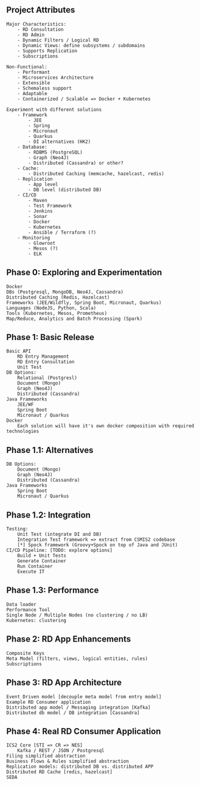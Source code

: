 ## Project Attributes

	Major Characteristics:
		- RD Consultation
		- RD Admin
		- Dynamic Filters / Logical RD
		- Dynamic Views: define subsystems / subdomains
		- Supports Replication
		- Subscriptions

	Non-Functional:
		- Performant
		- Microservices Architecture
		- Extensible
		- Schemaless support
		- Adaptable
		- Containerized / Scalable => Docker + Kubernetes

	Experiment with different solutions
		- Framework
			- JEE
			- Spring
			- Micronaut
			- Quarkus
			- DI alternatives (HK2)
		- Database:
			- RDBMS (PostgreSQL)
			- Graph (Neo4J)
			- Distributed (Cassandra) or other?
		- Cache:
			- Distributed Caching (memcache, hazelcast, redis)
		- Replication
			- App level
			- DB level (distributed DB)
		- CI/CD
			- Maven
			- Test Framework
			- Jenkins
			- Sonar
			- Docker
			- Kubernetes
			- Ansible / Terraform (?)
		- Monitoring
			- Glowroot
			- Mesos (?)
			- ELK

## Phase 0: Exploring and Experimentation

    Docker
    DBs (Postgresql, MongoDB, Neo4J, Cassandra)
    Distributed Caching (Redis, Hazelcast)
    Frameworks (JEE/Wildfly, Spring Boot, Micronaut, Quarkus)
    Languages (NodeJS, Python, Scala)
    Tools (Kubernetes, Mesos, Prometheus)
    Map/Reduce, Analytics and Batch Processing (Spark)

## Phase 1: Basic Release

    Basic API
        RD Entry Management
        RD Entry Consultation
        Unit Test
    DB Options:
        Relational (Postgresl)
        Document (Mongo)
        Graph (Neo4J)
        Distributed (Cassandra)
    Java Frameworks
        JEE/WF
        Spring Boot
        Micronaut / Quarkus
    Docker
        Each solution will have it's own docker composition with required technologies

## Phase 1.1: Alternatives

    DB Options:
        Document (Mongo)
        Graph (Neo4J)
        Distributed (Cassandra)
    Java Frameworks
        Spring Boot
        Micronaut / Quarkus

## Phase 1.2: Integration
    
    Testing:
        Unit Test (integrate DI and DB)
        Integration Test framework => extract from CSMIS2 codebase
        [*] Spock framework (Groovy+Spock on top of Java and JUnit)
    CI/CD Pipeline: [TODO: explore options]
        Build + Unit Tests
        Generate Container
        Run Container
        Execute IT

## Phase 1.3: Performance

    Data loader
    Performance Tool
    Single Node / Multiple Nodes (no clustering / no LB)
    Kubernetes: clustering 

## Phase 2: RD App Enhancements

    Composite Keys
    Meta Model (filters, views, logical entities, rules)
    Subscriptions

## Phase 3: RD App Architecture

    Event Driven model [decouple meta model from entry model]
    Example RD Consumer application
    Distributed app model / Messaging integration [Kafka]
    Distributed db model / DB integration [Cassandra]
    
## Phase 4: Real RD Consumer Application

    ICS2 Core [STI => CR => NES]
        Kafka / REST / JSON / Postgresql
    Filing simplified abstraction
    Business Flows & Rules simplified abstraction
    Replication models: distributed DB vs. distributed APP
    Distributed RD Cache [redis, hazelcast]
    SEDA
    
    

    
        
    
    